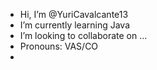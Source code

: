-  Hi, I’m @YuriCavalcante13
-  I’m currently learning Java
-  I’m looking to collaborate on ...
-  Pronouns: VAS/CO
- 

<!---
YuriCavalcante13/YuriCavalcante13 is a ✨ special ✨ repository because its `README.md` (this file) appears on your GitHub profile.
You can click the Preview link to take a look at your changes.
--->
